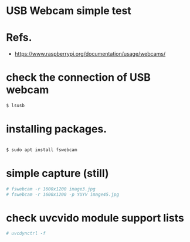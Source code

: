 # USB Webcam simple test

# Refs.

* https://www.raspberrypi.org/documentation/usage/webcams/

# check the connection of USB webcam

```bash
$ lsusb
```


# installing packages.

```bash

$ sudo apt install fswebcam
```

# simple capture (still)

```bash
# fswebcam -r 1600x1200 image3.jpg
# fswebcam -r 1600x1200 -p YUYV image45.jpg
```

# check uvcvido module support lists

```bash
# uvcdynctrl -f
```


